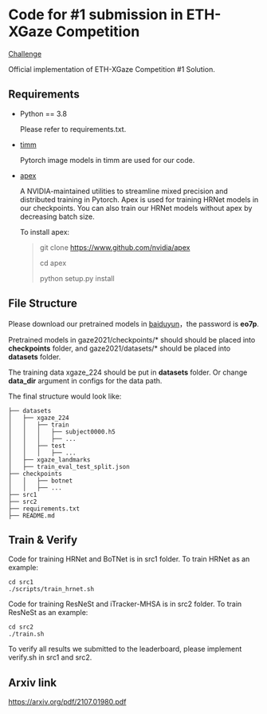 # Code for #1 submission in ETH-XGaze Competition 

[Challenge](https://competitions.codalab.org/competitions/28930)

Official implementation of ETH-XGaze Competition #1 Solution.

## Requirements

- Python == 3.8

  Please refer to requirements.txt.

- [timm](https://github.com/rwightman/pytorch-image-models)

  Pytorch image models in timm are used for our code.

- [apex](https://github.com/NVIDIA/apex)

  A NVIDIA-maintained utilities to streamline mixed precision and distributed training in Pytorch. Apex is used for training HRNet models in our checkpoints.   You can also train our HRNet models without apex by decreasing batch size.

  To install apex:

  > git clone https://www.github.com/nvidia/apex
  >
  > cd apex
  >
  > python setup.py install

## File Structure 

Please download our pretrained models in [baiduyun](https://pan.baidu.com/s/1GLQqDQzvfYP8frG6ahZEYw)，the password is **eo7p**.

Pretrained models in gaze2021/checkpoints/* should should be placed into **checkpoints** folder, and gaze2021/datasets/*  should be placed into **datasets** folder.

The training data xgaze_224 should be put in **datasets** folder. Or change **data_dir** argument in configs for the data path.

The final structure would look like:

```
├── datasets			
│   ├── xgaze_224
│   │   ├── train
│   │   │   ├── subject0000.h5
│   │   │   ├── ...
│   │   ├── test
│   │   │   ├── ...
│   ├── xgaze_landmarks
│   ├── train_eval_test_split.json
├── checkpoints
│   │   ├── botnet
│   │   ├── ...
├── src1
├── src2
├── requirements.txt
├── README.md
```

## Train & Verify

Code for training HRNet and BoTNet  is in src1 folder.  To train HRNet as an example:

```
cd src1
./scripts/train_hrnet.sh
```

Code for training ResNeSt and iTracker-MHSA is in src2 folder.  To train ResNeSt as an example:

```
cd src2
./train.sh
```

To verify all results we submitted to the leaderboard, please implement verify.sh in src1 and src2.

## Arxiv link
https://arxiv.org/pdf/2107.01980.pdf

